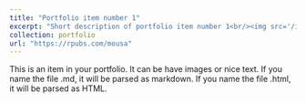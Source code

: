```yaml
---
title: "Portfolio item number 1"
excerpt: "Short description of portfolio item number 1<br/><img src='/images/500x300.png'>"
collection: portfolio
url: "https://rpubs.com/mousa"
---
```


This is an item in your portfolio. It can be have images or nice text. If you name the file .md, it will be parsed as markdown. If you name the file .html, it will be parsed as HTML. 
